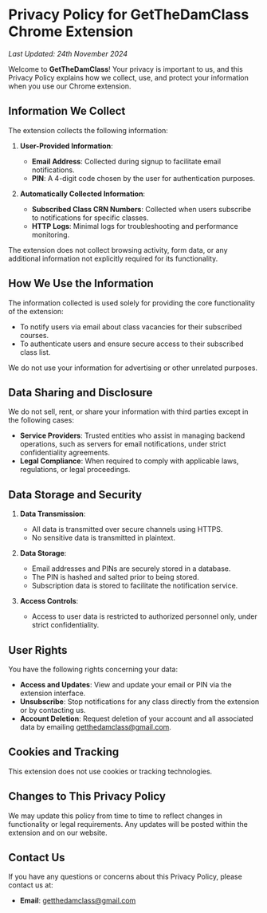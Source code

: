 # **Privacy Policy for GetTheDamClass Chrome Extension**

_Last Updated: 24th November 2024_

Welcome to **GetTheDamClass**! Your privacy is important to us, and this Privacy Policy explains how we collect, use, and protect your information when you use our Chrome extension.

## **Information We Collect**

The extension collects the following information:

1. **User-Provided Information**:
   - **Email Address**: Collected during signup to facilitate email notifications.
   - **PIN**: A 4-digit code chosen by the user for authentication purposes.
   
2. **Automatically Collected Information**:
   - **Subscribed Class CRN Numbers**: Collected when users subscribe to notifications for specific classes.
   - **HTTP Logs**: Minimal logs for troubleshooting and performance monitoring.

The extension does not collect browsing activity, form data, or any additional information not explicitly required for its functionality.

## **How We Use the Information**

The information collected is used solely for providing the core functionality of the extension:
- To notify users via email about class vacancies for their subscribed courses.
- To authenticate users and ensure secure access to their subscribed class list.

We do not use your information for advertising or other unrelated purposes.

## **Data Sharing and Disclosure**

We do not sell, rent, or share your information with third parties except in the following cases:
- **Service Providers**: Trusted entities who assist in managing backend operations, such as servers for email notifications, under strict confidentiality agreements.
- **Legal Compliance**: When required to comply with applicable laws, regulations, or legal proceedings.

## **Data Storage and Security**

1. **Data Transmission**:
   - All data is transmitted over secure channels using HTTPS.
   - No sensitive data is transmitted in plaintext.

2. **Data Storage**:
   - Email addresses and PINs are securely stored in a database.
   - The PIN is hashed and salted prior to being stored.
   - Subscription data is stored to facilitate the notification service.

3. **Access Controls**:
   - Access to user data is restricted to authorized personnel only, under strict confidentiality.

## **User Rights**

You have the following rights concerning your data:
- **Access and Updates**: View and update your email or PIN via the extension interface.
- **Unsubscribe**: Stop notifications for any class directly from the extension or by contacting us.
- **Account Deletion**: Request deletion of your account and all associated data by emailing getthedamclass@gmail.com.

## **Cookies and Tracking**

This extension does not use cookies or tracking technologies.

## **Changes to This Privacy Policy**

We may update this policy from time to time to reflect changes in functionality or legal requirements. Any updates will be posted within the extension and on our website.

## **Contact Us**

If you have any questions or concerns about this Privacy Policy, please contact us at:
- **Email**: getthedamclass@gmail.com
